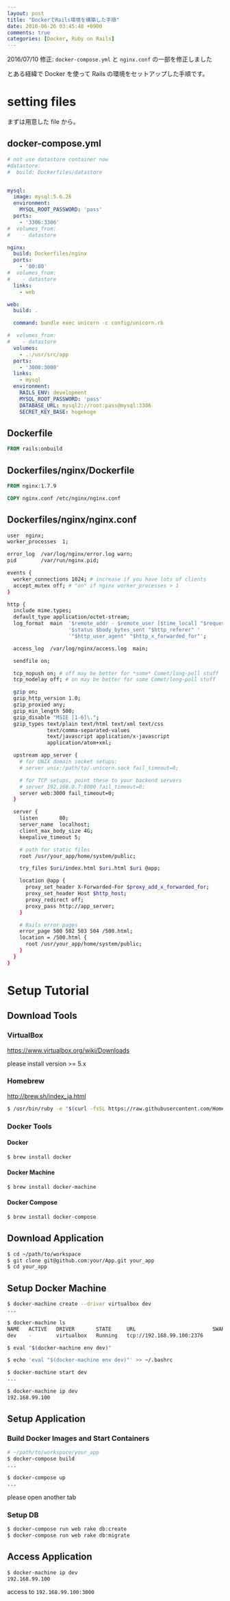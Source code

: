 ```yaml
---
layout: post
title: "DockerでRails環境を構築した手順"
date: 2016-06-26 03:45:48 +0900
comments: true
categories: [Docker, Ruby on Rails]
---
```


2016/07/10 修正: `docker-compose.yml` と `nginx.conf` の一部を修正しました


とある経緯で Docker を使って Rails の環境をセットアップした手順です。

# setting files
まずは用意した file から。

## docker-compose.yml
``` yml docker-compose.yml
# not use datastore container now
#datastore:
#  build: Dockerfiles/datastore


mysql:
  image: mysql:5.6.26
  environment:
    MYSQL_ROOT_PASSWORD: 'pass'
  ports:
    - '3306:3306'
#  volumes_from:
#    - datastore

nginx:
  build: Dockerfiles/nginx
  ports:
    - '80:80'
#  volumes_from:
#    - datastore
  links:
    - web

web:
  build: .

  command: bundle exec unicorn -c config/unicorn.rb

#  volumes_from:
#    - datastore
  volumes:
    - .:/usr/src/app
  ports:
    - '3000:3000'
  links:
    - mysql
  environment:
    RAILS_ENV: development
    MYSQL_ROOT_PASSWORD: 'pass'
    DATABASE_URL: mysql2://root:pass@mysql:3306
    SECRET_KEY_BASE: hogehoge
```

## Dockerfile
``` dockerfile Dockerfile
FROM rails:onbuild
```

## Dockerfiles/nginx/Dockerfile
``` dockerfile Dockerfile
FROM nginx:1.7.9

COPY nginx.conf /etc/nginx/nginx.conf
```

## Dockerfiles/nginx/nginx.conf
``` bash nginx.conf
user  nginx;
worker_processes  1;

error_log  /var/log/nginx/error.log warn;
pid        /var/run/nginx.pid;

events {
  worker_connections 1024; # increase if you have lots of clients
  accept_mutex off; # "on" if nginx worker_processes > 1
}

http {
  include mime.types;
  default_type application/octet-stream;
  log_format  main  '$remote_addr - $remote_user [$time_local] "$request" '
                    '$status $body_bytes_sent "$http_referer" '
                    '"$http_user_agent" "$http_x_forwarded_for"';

  access_log  /var/log/nginx/access.log  main;

  sendfile on;

  tcp_nopush on; # off may be better for *some* Comet/long-poll stuff
  tcp_nodelay off; # on may be better for some Comet/long-poll stuff

  gzip on;
  gzip_http_version 1.0;
  gzip_proxied any;
  gzip_min_length 500;
  gzip_disable "MSIE [1-6]\.";
  gzip_types text/plain text/html text/xml text/css
             text/comma-separated-values
             text/javascript application/x-javascript
             application/atom+xml;

  upstream app_server {
    # for UNIX domain socket setups:
    # server unix:/path/to/.unicorn.sock fail_timeout=0;

    # for TCP setups, point these to your backend servers
    # server 192.168.0.7:8080 fail_timeout=0;
    server web:3000 fail_timeout=0;
  }

  server {
    listen       80;
    server_name  localhost;
    client_max_body_size 4G;
    keepalive_timeout 5;

    # path for static files
    root /usr/your_app/home/system/public;

    try_files $uri/index.html $uri.html $uri @app;

    location @app {
      proxy_set_header X-Forwarded-For $proxy_add_x_forwarded_for;
      proxy_set_header Host $http_host;
      proxy_redirect off;
      proxy_pass http://app_server;
    }

    # Rails error pages
    error_page 500 502 503 504 /500.html;
    location = /500.html {
      root /usr/your_app/home/system/public;
    }
  }
}
```

# Setup Tutorial

## Download Tools
### VirtualBox
https://www.virtualbox.org/wiki/Downloads

please install version >= 5.x

### Homebrew
http://brew.sh/index_ja.html

```bash
$ /usr/bin/ruby -e "$(curl -fsSL https://raw.githubusercontent.com/Homebrew/install/master/install)"
```

### Docker Tools
#### Docker
```bash
$ brew install docker
```

#### Docker Machine
```bash
$ brew install docker-machine
```

#### Docker Compose
```bash
$ brew install docker-compose
```

## Download Application
```bash
$ cd ~/path/to/workspace
$ git clone git@github.com:your/App.git your_app
$ cd your_app
```

## Setup Docker Machine
```bash
$ docker-machine create --driver virtualbox dev
...

$ docker-machine ls
NAME   ACTIVE   DRIVER       STATE     URL                         SWARM   DOCKER    ERRORS
dev    -        virtualbox   Running   tcp://192.168.99.100:2376           v1.10.0
```

```bash
$ eval "$(docker-machine env dev)"

$ echo 'eval "$(docker-machine env dev)"' >> ~/.bashrc
```

```bash
$ docker-machine start dev
...

$ docker-machine ip dev
192.168.99.100
```

## Setup Application
### Build Docker Images and Start Containers
```bash
# ~/path/to/workspace/your_app
$ docker-compose build
...

$ docker-compose up
...
```
please open another tab

### Setup DB
```bash
$ docker-compose run web rake db:create
$ docker-compose run web rake db:migrate
```

## Access Application
```bash
$ docker-machine ip dev
192.168.99.100
```
access to `192.168.99.100:3000`
